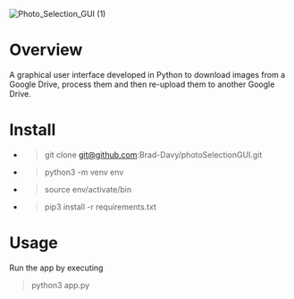 ![Photo_Selection_GUI (1)](https://github.com/user-attachments/assets/1497bae7-fbed-4449-b5ee-0793184fc201)

# Overview
A graphical user interface developed in Python to download images from a Google Drive, process them and then re-upload them to another Google Drive.

# Install
- > git clone git@github.com:Brad-Davy/photoSelectionGUI.git
- > python3 -m venv env
- > source env/activate/bin
- > pip3 install -r requirements.txt

# Usage
Run the app by executing 
> python3 app.py
